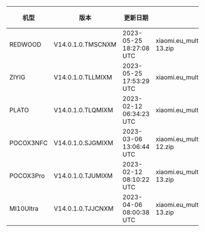| 机型 | 版本 | 更新日期 | 文件名 | 大小 | 下载链接 |
| ---- | ---- | ---- | ---- | ---- | ---- |
| REDWOOD | V14.0.1.0.TMSCNXM | 2023-05-25 18:27:08 UTC | xiaomi.eu_multi_REDWOOD_V14.0.1.0.TMSCNXM_v14-13.zip | 4.8 GB | [SourceForge](https://sourceforge.net/projects/xiaomi-eu-multilang-miui-roms/files/xiaomi.eu/MIUI-STABLE-RELEASES/MIUIv14/xiaomi.eu_multi_REDWOOD_V14.0.1.0.TMSCNXM_v14-13.zip/download) |
| ZIYIG | V14.0.1.0.TLLMIXM | 2023-05-25 17:53:29 UTC | xiaomi.eu_multi_ZIYIG_V14.0.1.0.TLLMIXM_v14-13.zip | 5.2 GB | [SourceForge](https://sourceforge.net/projects/xiaomi-eu-multilang-miui-roms/files/xiaomi.eu/MIUI-STABLE-RELEASES/MIUIv14/xiaomi.eu_multi_ZIYIG_V14.0.1.0.TLLMIXM_v14-13.zip/download) |
| PLATO | V14.0.1.0.TLQMIXM | 2023-02-12 06:34:23 UTC | xiaomi.eu_multi_PLATO_V14.0.1.0.TLQMIXM_v14-13.zip | 5.0 GB | [SourceForge](https://sourceforge.net/projects/xiaomi-eu-multilang-miui-roms/files/xiaomi.eu/MIUI-STABLE-RELEASES/MIUIv14/xiaomi.eu_multi_PLATO_V14.0.1.0.TLQMIXM_v14-13.zip/download) |
| POCOX3NFC | V14.0.1.0.SJGMIXM | 2023-03-06 13:06:44 UTC | xiaomi.eu_multi_POCOX3NFC_V14.0.1.0.SJGMIXM_v14-12.zip | 3.6 GB | [SourceForge](https://sourceforge.net/projects/xiaomi-eu-multilang-miui-roms/files/xiaomi.eu/MIUI-STABLE-RELEASES/MIUIv14/xiaomi.eu_multi_POCOX3NFC_V14.0.1.0.SJGMIXM_v14-12.zip/download) |
| POCOX3Pro | V14.0.1.0.TJUMIXM | 2023-02-12 08:10:22 UTC | xiaomi.eu_multi_POCOX3Pro_V14.0.1.0.TJUMIXM_v14-13.zip | 4.0 GB | [SourceForge](https://sourceforge.net/projects/xiaomi-eu-multilang-miui-roms/files/xiaomi.eu/MIUI-STABLE-RELEASES/MIUIv14/xiaomi.eu_multi_POCOX3Pro_V14.0.1.0.TJUMIXM_v14-13.zip/download) |
| MI10Ultra | V14.0.1.0.TJJCNXM | 2023-04-06 08:00:38 UTC | xiaomi.eu_multi_MI10Ultra_V14.0.1.0.TJJCNXM_v14-13.zip | 4.5 GB | [SourceForge](https://sourceforge.net/projects/xiaomi-eu-multilang-miui-roms/files/xiaomi.eu/MIUI-STABLE-RELEASES/MIUIv14/xiaomi.eu_multi_MI10Ultra_V14.0.1.0.TJJCNXM_v14-13.zip/download) |
